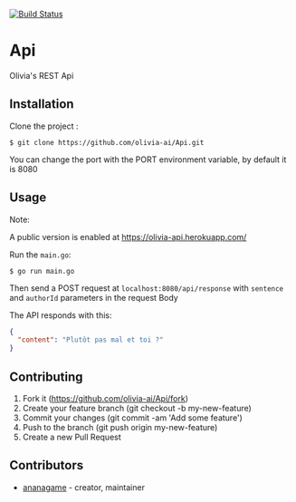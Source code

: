 [![Build Status](https://travis-ci.org/olivia-ai/Api.svg?branch=master)](https://travis-ci.org/olivia-ai/Api)

# Api

Olivia's REST Api 

## Installation

Clone the project :

```
$ git clone https://github.com/olivia-ai/Api.git
```


You can change the port with the PORT environment variable, by default it is 8080


## Usage

Note:

A public version is enabled at https://olivia-api.herokuapp.com/

Run the `main.go`: 

```
$ go run main.go
```

Then send a POST request at `localhost:8080/api/response` with `sentence` and `authorId` parameters in the request Body

The API responds with this:

```json
{
  "content": "Plutôt pas mal et toi ?"
}
```

## Contributing

1. Fork it (https://github.com/olivia-ai/Api/fork)
2. Create your feature branch (git checkout -b my-new-feature)
3. Commit your changes (git commit -am 'Add some feature')
4. Push to the branch (git push origin my-new-feature)
5. Create a new Pull Request

## Contributors

- [ananagame](https://github.com/ananagame) - creator, maintainer
